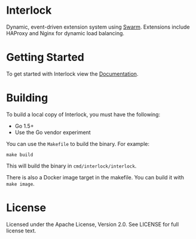 # Interlock
Dynamic, event-driven extension system using [Swarm](https://github.com/docker/swarm).  Extensions include HAProxy and Nginx for dynamic load balancing.

# Getting Started
To get started with Interlock view the [Documentation](docs).

# Building
To build a local copy of Interlock, you must have the following:

- Go 1.5+
- Use the Go vendor experiment

You can use the `Makefile` to build the binary.  For example:

`make build`

This will build the binary in `cmd/interlock/interlock`.

There is also a Docker image target in the makefile.  You can build it with
`make image`.

# License
Licensed under the Apache License, Version 2.0. See LICENSE for full license text.
